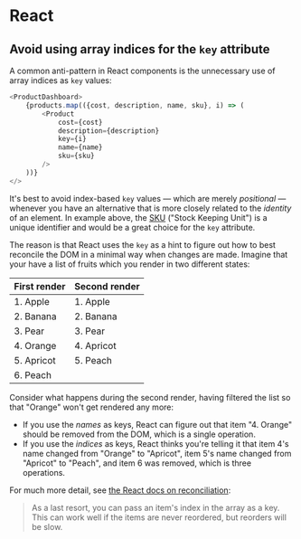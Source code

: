 # React

## Avoid using array indices for the `key` attribute

A common anti-pattern in React components is the unnecessary use of array indices as `key` values:

```javascript
<ProductDashboard>
	{products.map(({cost, description, name, sku}, i) => (
		<Product
			cost={cost}
			description={description}
			key={i}
			name={name}
			sku={sku}
		/>
	))}
</>
```

It's best to avoid index-based `key` values — which are merely _positional_ — whenever you have an alternative that is more closely related to the _identity_ of an element. In example above, the [SKU](https://en.wikipedia.org/wiki/Stock_keeping_unit) ("Stock Keeping Unit") is a unique identifier and would be a great choice for the `key` attribute.

The reason is that React uses the `key` as a hint to figure out how to best reconcile the DOM in a minimal way when changes are made. Imagine that your have a list of fruits which you render in two different states:

| First render | Second render |
| ------------ | ------------- |
| 1. Apple     | 1. Apple      |
| 2. Banana    | 2. Banana     |
| 3. Pear      | 3. Pear       |
| 4. Orange    | 4. Apricot    |
| 5. Apricot   | 5. Peach      |
| 6. Peach     |               |

Consider what happens during the second render, having filtered the list so that "Orange" won't get rendered any more:

-   If you use the _names_ as keys, React can figure out that item "4. Orange" should be removed from the DOM, which is a single operation.
-   If you use the _indices_ as keys, React thinks you're telling it that item 4's name changed from "Orange" to "Apricot", item 5's name changed from "Apricot" to "Peach", and item 6 was removed, which is three operations.

For much more detail, see [the React docs on reconciliation](https://reactjs.org/docs/reconciliation.html#recursing-on-children):

> As a last resort, you can pass an item's index in the array as a key. This can work well if the items are never reordered, but reorders will be slow.
